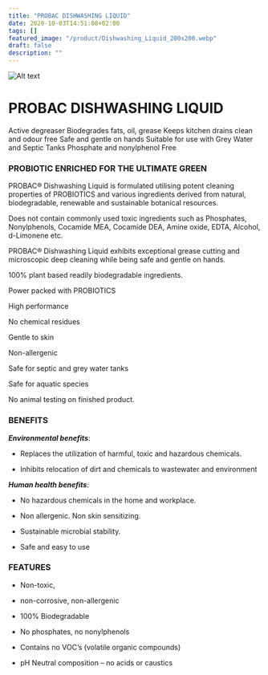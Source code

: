 ```yaml
---
title: "PROBAC DISHWASHING LIQUID"
date: 2020-10-03T14:51:08+02:00
tags: []
featured_image: "/product/Dishwashing_Liquid_200x200.webp"
draft: false
description: ""
---
```

![Alt text](/product/Dishwashing_Liquid_200x200.webp)

# PROBAC DISHWASHING LIQUID
Active degreaser
Biodegrades fats, oil, grease
Keeps kitchen drains clean and
odour free
Safe and gentle on hands
Suitable for use with Grey Water
and Septic Tanks
Phosphate and nonylphenol
Free

### PROBIOTIC ENRICHED FOR THE ULTIMATE GREEN

PROBAC® Dishwashing Liquid is formulated utilising potent cleaning properties of PROBIOTICS and various ingredients
derived from natural, biodegradable, renewable and sustainable botanical resources.

Does not contain commonly used toxic ingredients such as Phosphates, Nonylphenols, Cocamide MEA, Cocamide DEA,
Amine oxide, EDTA, Alcohol, d-Limonene etc.

PROBAC® Dishwashing Liquid exhibits exceptional grease cutting and microscopic deep cleaning while being safe and gentle on hands. 

100% plant based readily biodegradable ingredients.

Power packed with PROBIOTICS

High performance

No chemical residues

Gentle to skin

Non-allergenic

Safe for septic and grey water tanks

Safe for aquatic species

No animal testing on finished product.

### BENEFITS
 ***Environmental benefits***:

 - Replaces the utilization of harmful, toxic and hazardous chemicals.


 - Inhibits relocation of dirt and chemicals to wastewater and environment
 
***Human health benefits***: 

- No hazardous chemicals in the home and workplace.

- Non allergenic. Non skin sensitizing.

- Sustainable microbial stability.
- Safe and easy to use


### FEATURES

- Non-toxic,

- non-corrosive, non-allergenic
- 100% Biodegradable

- No phosphates, no nonylphenols
- Contains no VOC’s (volatile organic compounds)
- pH Neutral composition – no acids or caustics